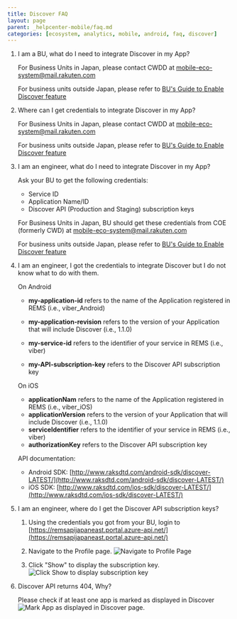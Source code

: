 ```yaml
---
title: Discover FAQ
layout: page
parent: _helpcenter-mobile/faq.md
categories: [ecosystem, analytics, mobile, android, faq, discover]
---
```


1. I am a BU, what do I need to integrate Discover in my App?

    For Business Units in Japan, please contact CWDD at [mobile-eco-system@mail.rakuten.com](mailto:mobile-eco-system@mail.rakuten.com) 
    
    For business units outside Japan, please refer to [BU's Guide to Enable Discover feature](../../02_features/07_configure_discover_bu)

2. Where can I get credentials to integrate Discover in my App?

    For Business Units in Japan, please contact CWDD at [mobile-eco-system@mail.rakuten.com](mailto:mobile-eco-system@mail.rakuten.com) 
    
    For business units outside Japan, please refer to [BU's Guide to Enable Discover feature](../../02_features/07_configure_discover_bu)

3. I am an engineer, what do I need to integrate Discover in my App?

    Ask your BU to get the following credentials: 
    * Service ID
    * Application Name/ID
    * Discover API (Production and Staging) subscription keys 
    
    For Business Units in Japan, BU should get these credentials from COE (formerly CWD) at [mobile-eco-system@mail.rakuten.com](mailto:mobile-eco-system@mail.rakuten.com) 
    
    For business units outside Japan, please refer to  [BU's Guide to Enable Discover feature](../../02_features/07_configure_discover_bu)

4. I am an engineer, I got the credentials to integrate Discover but I do not know what to do with them.

    On Android

    * **my-application-id** refers to the name of the Application registered in REMS (i.e., viber_Android) 
    
    * **my-application-revision** refers to the version of your Application that will include Discover (i.e., 1.1.0) 
    
    * **my-service-id** refers to the identifier of your service in REMS (i.e., viber) 
    
    * **my-API-subscription-key** refers to the Discover API subscription key

    On iOS

    * **applicationNam** refers to the name of the Application registered in REMS (i.e., viber_iOS) 
    * **applicationVersion** refers to the version of your Application that will include Discover (i.e., 1.1.0) 
    * **serviceIdentifier** refers to the identifier of your service in REMS (i.e., viber) 
    * **authorizationKey** refers to the Discover API subscription key

    API documentation:

    * Android SDK: [http://www.raksdtd.com/android-sdk/discover-LATEST/](http://www.raksdtd.com/android-sdk/discover-LATEST/) 
    * iOS SDK: [http://www.raksdtd.com/ios-sdk/discover-LATEST/](http://www.raksdtd.com/ios-sdk/discover-LATEST/)

5. I am an engineer, where do I get the Discover API subscription keys?

    1. Using the credentials you got from your BU, login to [https://remsapijapaneast.portal.azure-api.net/](https://remsapijapaneast.portal.azure-api.net/)

    2. Navigate to the Profile page. ![Navigate to Profile Page](../images/img_click_show_to_display.png)
    
    3. Click "Show" to display the subscription key. ![Click Show to display subscription key](../images/img_click_show_subscription_key.png)

6. Discover API returns 404, Why?

    Please check if at least one app is marked as displayed in Discover ![Mark App as displayed in Discover page](../images/img_discover_404.png).